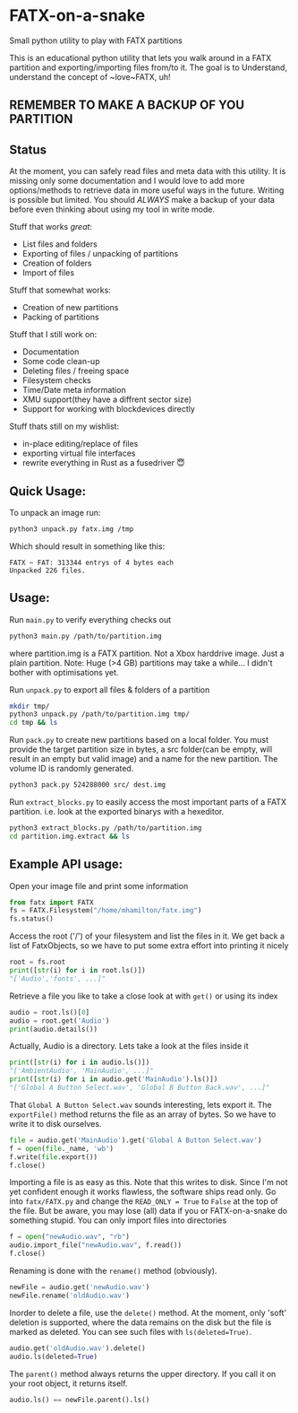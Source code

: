 # FATX-on-a-snake
Small python utility to play with FATX partitions

This is an educational python utility that lets you walk around in a FATX partition and exporting/importing files from/to it.
The goal is to Understand, understand the concept of ~love~FATX, uh!

## REMEMBER TO MAKE A BACKUP OF YOU PARTITION

## Status
At the moment, you can safely read files and meta data with this utility. It is missing only some documentation and I would love to add more options/methods to retrieve data in more useful ways in the future. 
Writing is possible but limited. You should *ALWAYS* make a backup of your data before even thinking about using my tool in write mode.

Stuff that works _great_:
- List files and folders
- Exporting of files / unpacking of partitions
- Creation of folders
- Import of files

Stuff that somewhat works:
- Creation of new partitions
- Packing of partitions

Stuff that I still work on:
- Documentation
- Some code clean-up
- Deleting files / freeing space
- Filesystem checks
- Time/Date meta information
- XMU support(they have a diffrent sector size)
- Support for working with blockdevices directly

Stuff thats still on my wishlist:
- in-place editing/replace of files
- exporting virtual file interfaces
- rewrite everything in Rust as a fusedriver 😇


## Quick Usage:
To unpack an image run:
```sh
python3 unpack.py fatx.img /tmp
```
Which should result in something like this:
```
FATX ~ FAT: 313344 entrys of 4 bytes each
Unpacked 226 files.
```

## Usage:

Run `main.py` to verify everything checks out
```sh
python3 main.py /path/to/partition.img
```
where partition.img is a FATX partition. Not a Xbox harddrive image. Just a plain partition.
Note: Huge (>4 GB) partitions may take a while... I didn't bother with optimisations yet.

Run `unpack.py` to export all files & folders of a partition
```sh
mkdir tmp/
python3 unpack.py /path/to/partition.img tmp/
cd tmp && ls
```

Run `pack.py` to create new partitions based on a local folder. You must provide the target partition size in bytes, a src folder(can be empty, will result in an empty but valid image) and a name for the new partition. The volume ID is randomly generated.
```sh
python3 pack.py 524288000 src/ dest.img
```

Run `extract_blocks.py` to easily access the most important parts of a FATX partition. i.e. look at the exported binarys with a hexeditor. 
```sh
python3 extract_blocks.py /path/to/partition.img
cd partition.img.extract && ls
```

## Example API usage:
Open your image file and print some information
```python
from fatx import FATX
fs = FATX.Filesystem("/home/mhamilton/fatx.img")
fs.status()
```

Access the root ('/') of your filesystem and list the files in it. We get back a list of FatxObjects, so we have to put some extra effort into printing it nicely
```python
root = fs.root
print([str(i) for i in root.ls()])
"['Audio','fonts', ...]"
```

Retrieve a file you like to take a close look at with `get()` or using its index
```python
audio = root.ls()[0]
audio = root.get('Audio')
print(audio.details())
```

Actually, Audio is a directory. Lets take a look at the files inside it
```python
print([str(i) for i in audio.ls()])
"['AmbientAudio', 'MainAudio', ...]"
print([str(i) for i in audio.get('MainAudio').ls()])
"['Global A Button Select.wav', 'Global B Button Back.wav', ...]"
```

That `Global A Button Select.wav` sounds interesting, lets export it. The `exportFile()` method returns the file as an array of bytes. So we have to write it to disk ourselves.
```python
file = audio.get('MainAudio').get('Global A Button Select.wav')
f = open(file._name, 'wb')
f.write(file.export())
f.close()
```

Importing a file is as easy as this. Note that this writes to disk. Since I'm not yet confident enough it works flawless, the software ships read only. Go into `fatx/FATX.py` and change the `READ_ONLY = True` to `False` at the top of the file. But be aware, you may lose (all) data if you or FATX-on-a-snake do something stupid.
You can only import files into directories
```python
f = open("newAudio.wav", "rb")
audio.import_file("newAudio.wav", f.read())
f.close()
```

Renaming is done with the `rename()` method (obviously).
```python
newFile = audio.get('newAudio.wav')
newFile.rename('oldAudio.wav')
```

Inorder to delete a file, use the `delete()` method.
At the moment, only 'soft' deletion is supported, where the data remains on the disk but the file is marked as deleted. You can see such files with `ls(deleted=True)`.
```python
audio.get('oldAudio.wav').delete()
audio.ls(deleted=True)
```

The `parent()` method always returns the upper directory. If you call it on your root object, it returns itself.
```python
audio.ls() == newFile.parent().ls()
```
